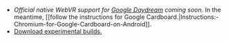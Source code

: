 * _Official native WebVR support for [Google Daydream](https://vr.google.com/daydream/) coming soon_. In the meantime, [[follow the instructions for Google Cardboard.|Instructions:-Chromium-for-Google-Cardboard-on-Android]].
* [Download experimental builds.](https://webvr.info/get-chrome/)
